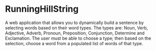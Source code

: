 # RunningHillString
A web application that allows you to dynamically build a sentence by selecting words based on their word types. The types are: Noun, Verb, Adjective, Adverb, Pronoun, Preposition, Conjunction, Determine and Exclamation. The user must be able to choose a type; then based on the selection, choose a word from a populated list of words of that type. 
